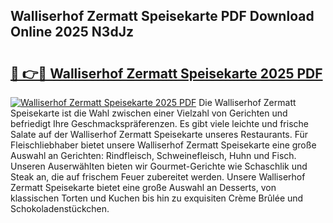 ## Walliserhof Zermatt Speisekarte PDF Download Online 2025 N3dJz

# <h2><a href="http://gc99etf.nevu.top/?p=Walliserhof+Zermatt+Speisekarte">🔗 👉🔴 Walliserhof Zermatt Speisekarte 2025 PDF</a></h2>

[![Walliserhof Zermatt Speisekarte 2025 PDF](https://i.imgur.com/dBaPXMq.png)](http://gc99etf.nevu.top/?p=Walliserhof+Zermatt+Speisekarte)
Die Walliserhof Zermatt Speisekarte ist die Wahl zwischen einer Vielzahl von Gerichten und befriedigt Ihre Geschmackspräferenzen. Es gibt viele leichte und frische Salate auf der Walliserhof Zermatt Speisekarte unseres Restaurants. Für Fleischliebhaber bietet unsere Walliserhof Zermatt Speisekarte eine große Auswahl an Gerichten: Rindfleisch, Schweinefleisch, Huhn und Fisch. Unseren Auserwählten bieten wir Gourmet-Gerichte wie Schaschlik und Steak an, die auf frischem Feuer zubereitet werden. Unsere Walliserhof Zermatt Speisekarte bietet eine große Auswahl an Desserts, von klassischen Torten und Kuchen bis hin zu exquisiten Crème Brûlée und Schokoladenstückchen.
